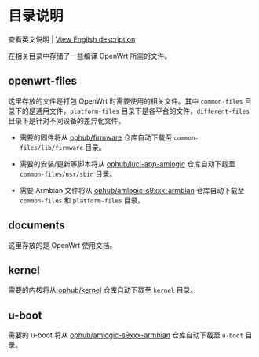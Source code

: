 # 目录说明

查看英文说明 | [View English description](README.md)

在相关目录中存储了一些编译 OpenWrt 所需的文件。

## openwrt-files

这里存放的文件是打包 OpenWrt 时需要使用的相关文件。其中 `common-files` 目录下的是通用文件，`platform-files` 目录下是各平台的文件，`different-files` 目录下是针对不同设备的差异化文件。

- 需要的固件将从 [ophub/firmware](https://github.com/ophub/firmware) 仓库自动下载至 `common-files/lib/firmware` 目录。

- 需要的安装/更新等脚本将从 [ophub/luci-app-amlogic](https://github.com/ophub/luci-app-amlogic) 仓库自动下载至 `common-files/usr/sbin` 目录。

- 需要 Armbian 文件将从 [ophub/amlogic-s9xxx-armbian](https://github.com/ophub/amlogic-s9xxx-armbian) 仓库自动下载至 `common-files` 和 `platform-files` 目录。

## documents

这里存放的是 OpenWrt 使用文档。

## kernel

需要的内核将从 [ophub/kernel](https://github.com/ophub/kernel) 仓库自动下载至 `kernel` 目录。

## u-boot

需要的 u-boot 将从 [ophub/amlogic-s9xxx-armbian](https://github.com/ophub/amlogic-s9xxx-armbian/tree/main/build-armbian/u-boot) 仓库自动下载至 `u-boot` 目录。

